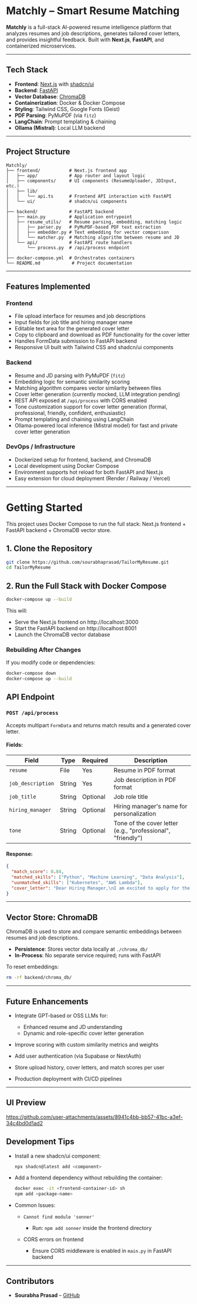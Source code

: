 # Matchly – Smart Resume Matching

**Matchly** is a full-stack AI-powered resume intelligence platform that analyzes resumes and job descriptions, generates tailored cover letters, and provides insightful feedback. Built with **Next.js**, **FastAPI**, and containerized microservices.

---

## Tech Stack

- **Frontend**: [Next.js](https://nextjs.org/) with [shadcn/ui](https://ui.shadcn.com/)
- **Backend**: [FastAPI](https://fastapi.tiangolo.com/)
- **Vector Database**: [ChromaDB](https://www.trychroma.com/)
- **Containerization**: Docker & Docker Compose
- **Styling**: Tailwind CSS, Google Fonts (Geist)
- **PDF Parsing**: PyMuPDF (via `fitz`)
- **LangChain**: Prompt templating & chaining
- **Ollama (Mistral)**: Local LLM backend

---

## Project Structure

```
Matchly/
├── frontend/           # Next.js frontend app
│   ├── app/            # App router and layout logic
│   ├── components/     # UI components (ResumeUploader, JDInput, etc.)
│   ├── lib/
│   │   └── api.ts      # Frontend API interaction with FastAPI
│   └── ui/             # shadcn/ui components
│
├── backend/            # FastAPI backend
│   ├── main.py         # Application entrypoint
│   ├── resume_utils/   # Resume parsing, embedding, matching logic
│   │   ├── parser.py   # PyMuPDF-based PDF text extraction
│   │   ├── embedder.py # Text embedding for vector comparison
│   │   └── matcher.py  # Matching algorithm between resume and JD
│   └── api/            # FastAPI route handlers
│       └── process.py  # /api/process endpoint
│
├── docker-compose.yml  # Orchestrates containers
└── README.md            # Project documentation
```

---

## Features Implemented

### Frontend

- File upload interface for resumes and job descriptions
- Input fields for job title and hiring manager name
- Editable text area for the generated cover letter
- Copy to clipboard and download as PDF functionality for the cover letter
- Handles FormData submission to FastAPI backend
- Responsive UI built with Tailwind CSS and shadcn/ui components

### Backend

- Resume and JD parsing with PyMuPDF (`fitz`)
- Embedding logic for semantic similarity scoring
- Matching algorithm compares vector similarity between files
- Cover letter generation (currently mocked, LLM integration pending)
- REST API exposed at `/api/process` with CORS enabled
- Tone customization support for cover letter generation (formal, professional, friendly, confident, enthusiastic)
- Prompt templating and chaining using LangChain
- Ollama-powered local inference (Mistral model) for fast and private cover letter generation

### DevOps / Infrastructure

- Dockerized setup for frontend, backend, and ChromaDB
- Local development using Docker Compose
- Environment supports hot reload for both FastAPI and Next.js
- Easy extension for cloud deployment (Render / Railway / Vercel)

---

# Getting Started

This project uses Docker Compose to run the full stack:
Next.js frontend + FastAPI backend + ChromaDB vector store.

## 1. Clone the Repository

```bash
git clone https://github.com/sourabhaprasad/TailorMyResume.git
cd TailorMyResume
```

## 2. Run the Full Stack with Docker Compose

```bash
docker-compose up --build
```

This will:

- Serve the Next.js frontend on http://localhost:3000
- Start the FastAPI backend on http://localhost:8001
- Launch the ChromaDB vector database

### Rebuilding After Changes

If you modify code or dependencies:

```bash
docker-compose down
docker-compose up --build
```

## API Endpoint

### `POST /api/process`

Accepts multipart `FormData` and returns match results and a generated cover letter.

#### Fields:

| Field             | Type   | Required | Description                                                 |
| ----------------- | ------ | -------- | ----------------------------------------------------------- |
| `resume`          | File   | Yes      | Resume in PDF format                                        |
| `job_description` | String | Yes      | Job description in PDF format                               |
| `job_title`       | String | Optional | Job role title                                              |
| `hiring_manager`  | String | Optional | Hiring manager's name for personalization                   |
| `tone`            | String | Optional | Tone of the cover letter (e.g., "professional", "friendly") |

#### Response:

```json
{
  "match_score": 0.84,
  "matched_skills": ["Python", "Machine Learning", "Data Analysis"],
  "uunmatched_skills": ["Kubernetes", "AWS Lambda"],
  "cover_letter": "Dear Hiring Manager,\nI am excited to apply for the role of..."
}
```

---

## Vector Store: ChromaDB

ChromaDB is used to store and compare semantic embeddings between resumes and job descriptions.

- **Persistence**: Stores vector data locally at `./chroma_db/`
- **In-Process**: No separate service required; runs with FastAPI

To reset embeddings:

```bash
rm -rf backend/chroma_db/
```

---

## Future Enhancements

- Integrate GPT-based or OSS LLMs for:

  - Enhanced resume and JD understanding
  - Dynamic and role-specific cover letter generation

- Improve scoring with custom similarity metrics and weights
- Add user authentication (via Supabase or NextAuth)
- Store upload history, cover letters, and match scores per user
- Production deployment with CI/CD pipelines

---

## UI Preview



https://github.com/user-attachments/assets/8941c4bb-bb57-41bc-a3ef-34c4bd0d1ad2




## Development Tips

- Install a new shadcn/ui component:

  ```bash
  npx shadcn@latest add <component>
  ```

- Add a frontend dependency without rebuilding the container:

  ```bash
  docker exec -it <frontend-container-id> sh
  npm add <package-name>
  ```

- Common Issues:

  - `Cannot find module 'sonner'`

    - Run: `npm add sonner` inside the frontend directory

  - CORS errors on frontend
    - Ensure CORS middleware is enabled in `main.py` in FastAPI backend

---

## Contributors

- **Sourabha Prasad** – [GitHub](https://github.com/sourabhaprasad)
